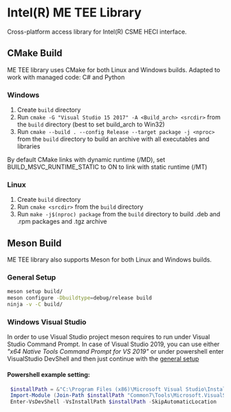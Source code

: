 # Intel(R) ME TEE Library

Cross-platform access library for Intel(R) CSME HECI interface.

## CMake Build

ME TEE library uses CMake for both Linux and Windows builds.
Adapted to work with managed code: C# and Python

### Windows

1. Create `build` directory
2. Run `cmake -G "Visual Studio 15 2017" -A <Build_arch> <srcdir>` from the `build` directory (best to set build_arch to Win32)
3. Run `cmake --build . --config Release --target package -j <nproc>` from the `build` directory to build an archive with all executables and libraries

By default CMake links with dynamic runtime (/MD), set BUILD_MSVC_RUNTIME_STATIC to ON to link with static runtime (/MT)

### Linux

1. Create `build` directory
2. Run `cmake <srcdir>` from the `build` directory
3. Run `make -j$(nproc) package` from the `build` directory to build .deb and .rpm packages and .tgz archive


## Meson Build

ME TEE library also supports Meson  for both Linux and Windows builds.

### General Setup

```sh
meson setup build/
meson configure -Dbuildtype=debug/release build
ninja -v -C build/
```

### Windows Visual Studio

In order to use Visual Studio project meson requires to run under Visual Studio Command Prompt.
In case of Visual Studio 2019, you can use either *"x64 Native Tools Command Prompt for VS 2019"*
or under powershell enter VisualStudio DevShell and then just continue with the [general setup](#general-setup)

#### Powershell example setting:

```powershell
 $installPath = &"C:\Program Files (x86)\Microsoft Visual Studio\Installer\vswhere.exe" -version 16.0 -property installationpath
 Import-Module (Join-Path $installPath "Common7\Tools\Microsoft.VisualStudio.DevShell.dll")
 Enter-VsDevShell -VsInstallPath $installPath -SkipAutomaticLocation
```
